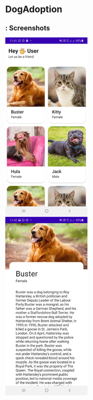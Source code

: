 # DogAdoption

## : Screenshots
<!-- You can add more screenshots here if you like -->
<img src="/Results/screenshot_1.png" width="260">&emsp;<img src="/Results/screenshot_2.png" width="260">
